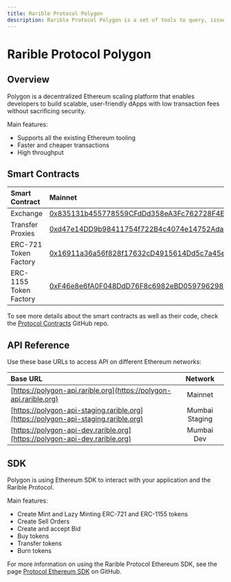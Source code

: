 ```yaml
---
title: Rarible Protocol Polygon
description: Rarible Protocol Polygon is a set of tools to query, issue, and trade NFTs in the Polygon blockchain network
---
```


# Rarible Protocol Polygon

## Overview

Polygon is a decentralized Ethereum scaling platform that enables developers to build scalable, user-friendly dApps with low transaction fees without sacrificing security.

Main features:

* Supports all the existing Ethereum tooling
* Faster and cheaper transactions
* High throughput

## Smart Contracts

| Smart Contract         | Mainnet                                                                                                                  | Mumbai                                                                                                                          |
|:-----------------------|:-------------------------------------------------------------------------------------------------------------------------|:--------------------------------------------------------------------------------------------------------------------------------|
| Exchange               | [0x835131b455778559CFdDd358eA3Fc762728F4E3e](https://polygonscan.com/address/0x835131b455778559CFdDd358eA3Fc762728F4E3e) | [0x4F05968D804902dd827Dd0F4fB37Ccc3071C4Bb5](https://mumbai.polygonscan.com/address/0x4F05968D804902dd827Dd0F4fB37Ccc3071C4Bb5) |
| Transfer Proxies       | [0xd47e14DD9b98411754f722B4c4074e14752Ada7C](https://polygonscan.com/address/0xd47e14DD9b98411754f722B4c4074e14752Ada7C) | [0x02e21199D043dab90248f79d6A8d0c36832734B0](https://mumbai.polygonscan.com/address/0x02e21199D043dab90248f79d6A8d0c36832734B0) |
| ERC-721 Token Factory  | [0x16911a36a56f828f17632cD4915614Dd5c7a45e0](https://polygonscan.com/address/0x16911a36a56f828f17632cD4915614Dd5c7a45e0) | [0xa85180a21786bA65b0778bE1cb5CBA5E5c6cD21d](https://mumbai.polygonscan.com/address/0xa85180a21786bA65b0778bE1cb5CBA5E5c6cD21d) |
| ERC-1155 Token Factory | [0xF46e8e6fA0F048DdD76F8c6982eBD059796298B8](https://polygonscan.com/address/0xF46e8e6fA0F048DdD76F8c6982eBD059796298B8) | [0xAa9CD5834E0009902EeAA3FEfAc6A160e9A096b4](https://mumbai.polygonscan.com/address/0xAa9CD5834E0009902EeAA3FEfAc6A160e9A096b4) |

To see more details about the smart contracts as well as their code, check the [Protocol Contracts](https://github.com/rarible/protocol-contracts) GitHub repo.

## API Reference

Use these base URLs to access API on different Ethereum networks:

| Base URL |    Network     |
| :--- |:--------------:|
| [https://polygon-api.rarible.org](https://polygon-api.rarible.org) |    Mainnet     |
| [https://polygon-api-staging.rarible.org](https://polygon-api-staging.rarible.org) | Mumbai Staging |
| [https://polygon-api-dev.rarible.org](https://polygon-api-dev.rarible.org) |   Mumbai Dev   |

## SDK

Polygon is using Ethereum SDK to interact with your application and the Rarible Protocol.

Main features:

* Create Mint and Lazy Minting ERC-721 and ERC-1155 tokens
* Create Sell Orders
* Create and accept Bid
* Buy tokens
* Transfer tokens
* Burn tokens

For more information on using the Rarible Protocol Ethereum SDK, see the page [Protocol Ethereum SDK](https://github.com/rarible/ethereum-sdk) on GitHub.
